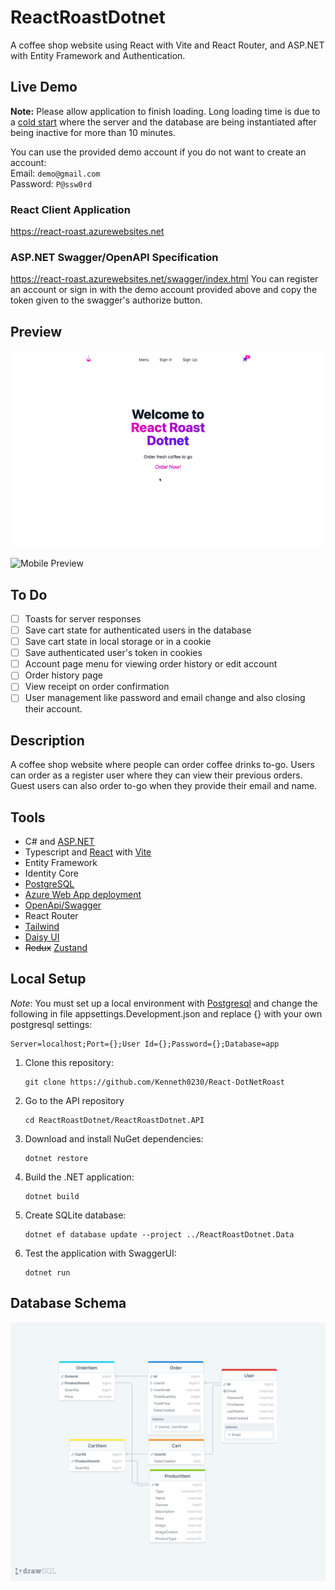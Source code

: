 # ReactRoastDotnet

A coffee shop website using React with Vite and React Router, and ASP.NET with Entity Framework and Authentication.

## Live Demo

**Note:** Please allow application to finish loading. Long loading time is due to
a [cold start](https://azure.microsoft.com/en-us/blog/understanding-serverless-cold-start/)
where the server and the database are being instantiated after being inactive for more than 10 minutes.


You can use the provided demo account if you do not want to create an account:
<br />
Email: `demo@gmail.com `
<br />
Password: `P@ssw0rd`

### React Client Application
https://react-roast.azurewebsites.net

### ASP.NET Swagger/OpenAPI Specification
https://react-roast.azurewebsites.net/swagger/index.html
You can register an account or sign in with the demo account provided above and copy the token given to the swagger's
authorize button.

## Preview 
![Desktop Preview](/Assets/DesktopPreview.gif)

![Mobile Preview](/Assets/MobilePreview.gif)



## To Do
- [ ] Toasts for server responses
- [ ] Save cart state for authenticated users in the database
- [ ] Save cart state in local storage or in a cookie
- [ ] Save authenticated user's token in cookies
- [ ] Account page menu for viewing order history or edit account
- [ ] Order history page
- [ ] View receipt on order confirmation
- [ ] User management like password and email change and also closing their account.

## Description

A coffee shop website where people can order coffee drinks to-go. Users can order as a register user 
where they can view their previous orders. Guest users can also order to-go when they provide their 
email and name.

## Tools
* C# and [ASP.NET](https://dotnet.microsoft.com/en-us/apps/aspnet)
* Typescript and [React](https://react.dev) with [Vite](https://vitejs.dev)
* Entity Framework
* Identity Core
* [PostgreSQL](https://www.postgresql.org)
* [Azure Web App deployment](https://azure.microsoft.com/en-us/products/app-service/web)
* [OpenApi/Swagger](https://swagger.io)
* React Router
* [Tailwind](https://tailwindcss.com)
* [Daisy UI](https://daisyui.com)
* ~~Redux~~ [Zustand](https://github.com/pmndrs/zustand)

## Local Setup

*Note*:
You must set up a local environment with [Postgresql](https://www.postgresql.org) and change the following in
file appsettings.Development.json and replace {} with your own postgresql settings:

```
Server=localhost;Port={};User Id={};Password={};Database=app
```

1. Clone this repository:
    ```
    git clone https://github.com/Kenneth0230/React-DotNetRoast
    ```
2. Go to the API repository
    ```
    cd ReactRoastDotnet/ReactRoastDotnet.API
    ```
3. Download and install NuGet dependencies:
    ```
    dotnet restore
    ```
4. Build the .NET application:
   ```
   dotnet build
   ```
5. Create SQLite database:
   ```
   dotnet ef database update --project ../ReactRoastDotnet.Data
   ```
6. Test the application with SwaggerUI:
   ```
   dotnet run
   ```

## Database Schema

![SQL Draw Database Schema](/Assets/AppDBSchema.png)

